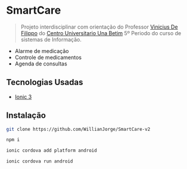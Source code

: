 # SmartCare
> Projeto interdisciplinar com orientação do Professor [Vinicius De Filippo](https://www.linkedin.com/in/viniciusdefilippo/) do [Centro Universitario Una Betim](https://www.una.br/unidades/una-betim/) 5º Periodo do curso de sistemas de Informação.
- Alarme de medicação
- Controle de medicamentos
- Agenda de consultas 


## Tecnologias Usadas
- [Ionic 3](https://ionicframework.com/)


## Instalação


```sh
git clone https://github.com/WillianJorge/SmartCare-v2

npm i

ionic cordova add platform android

ionic cordova run android
```

